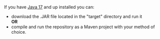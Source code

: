 If you have <a href="https://www.oracle.com/java/technologies/javase/jdk17-archive-downloads.html" target="_blank">Java 17</a> and up installed you can:
- download the .JAR file located in the "target" directory and run it  
**OR**
- compile and run the repository as a Maven project with your method of choice.
